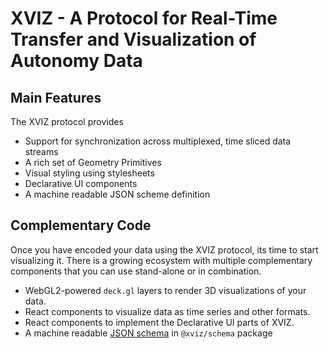 # XVIZ - A Protocol for Real-Time Transfer and Visualization of Autonomy Data

## Main Features

The XVIZ protocol provides

* Support for synchronization across multiplexed, time sliced data streams
* A rich set of Geometry Primitives
* Visual styling using stylesheets
* Declarative UI components
* A machine readable JSON scheme definition

## Complementary Code

Once you have encoded your data using the XVIZ protocol, its time to start visualizing it. There is a growing ecosystem with multiple complementary components that you can use stand-alone or in combination.

* WebGL2-powered `deck.gl` layers to render 3D visualizations of your data.
* React components to visualize data as time series and other formats.
* React components to implement the Declarative UI parts of XVIZ.
* A machine readable [JSON schema](http://json-schema.org/) in `@xviz/schema` package

